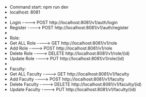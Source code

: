 
* Command start:  npm run dev
* localhost: 8081
*
* Login ----> POST  http://localhost:8081/v1/auth/login 
* Register ----> POST  http://localhost:8081/v1/auth/register
* 
* Role: 
* Get ALL Role ----> GET http://localhost:8081/v1/role 
* Add Role  ----> POST http://localhost:8081/v1/role 
* Delete Role ---->  DELETE http://localhost:8081/v1/role/(id)
* Update Role ----> PUT http://localhost:8081/v1/role/(id)
*
* Faculty: 
* Get ALL Faculty ----> GET http://localhost:8081/v1/faculty 
* Add Faculty  ----> POST http://localhost:8081/v1/faculty 
* Delete Faculty ---->  DELETE http://localhost:8081/v1/faculty/(id)
* Update Faculty ----> PUT http://localhost:8081/v1/faculty/(id)
